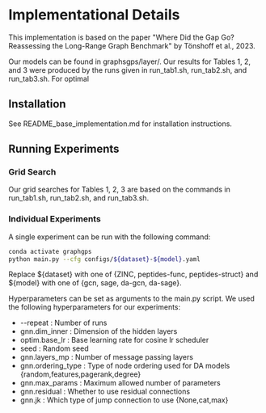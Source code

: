 # Implementational Details

This implementation is based on the paper "Where Did the Gap Go? Reassessing the Long-Range Graph Benchmark" by Tönshoff et al., 2023.

Our models can be found in graphsgps/layer/. Our results for Tables 1, 2, and 3 were produced by the runs given in run_tab1.sh, run_tab2.sh, and run_tab3.sh. For optimal


## Installation

See README_base_implementation.md for installation instructions.

## Running Experiments

### Grid Search

Our grid searches for Tables 1, 2, 3 are based on the commands in run_tab1.sh, run_tab2.sh, and run_tab3.sh.

### Individual Experiments
A single experiment can be run with the following command:

```bash
conda activate graphgps
python main.py --cfg configs/${dataset}-${model}.yaml
```

Replace ${dataset} with one of {ZINC, peptides-func, peptides-struct} and ${model} with one of {gcn, sage, da-gcn, da-sage}.

Hyperparameters can be set as arguments to the main.py script. We used the following hyperparameters for our experiments:

* --repeat : Number of runs 
* gnn.dim_inner : Dimension of the hidden layers
* optim.base_lr : Base learning rate for cosine lr scheduler 
* seed : Random seed
* gnn.layers_mp : Number of message passing layers
* gnn.ordering_type : Type of node ordering used for DA models {random,features,pagerank,degree}
* gnn.max_params : Maximum allowed number of parameters
* gnn.residual : Whether to use residual connections
* gnn.jk : Which type of jump connection to use {None,cat,max}

